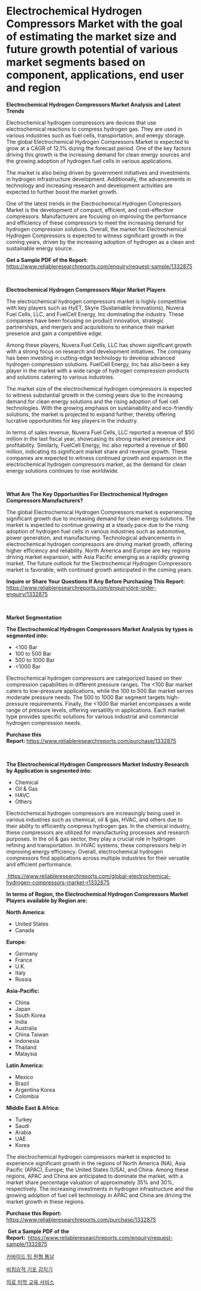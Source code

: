 <p><h1>Electrochemical Hydrogen Compressors Market with the goal of estimating the market size and future growth potential of various market segments based on component, applications, end user and region</h1></p><p><strong>Electrochemical Hydrogen Compressors Market Analysis and Latest Trends</strong></p>
<p><p>Electrochemical hydrogen compressors are devices that use electrochemical reactions to compress hydrogen gas. They are used in various industries such as fuel cells, transportation, and energy storage. The global Electrochemical Hydrogen Compressors Market is expected to grow at a CAGR of 12.1% during the forecast period. One of the key factors driving this growth is the increasing demand for clean energy sources and the growing adoption of hydrogen fuel cells in various applications.</p><p>The market is also being driven by government initiatives and investments in hydrogen infrastructure development. Additionally, the advancements in technology and increasing research and development activities are expected to further boost the market growth. </p><p>One of the latest trends in the Electrochemical Hydrogen Compressors Market is the development of compact, efficient, and cost-effective compressors. Manufacturers are focusing on improving the performance and efficiency of these compressors to meet the increasing demand for hydrogen compression solutions.  Overall, the market for Electrochemical Hydrogen Compressors is expected to witness significant growth in the coming years, driven by the increasing adoption of hydrogen as a clean and sustainable energy source.</p></p>
<p><strong>Get a Sample PDF of the Report:&nbsp;</strong> <a href="https://www.reliableresearchreports.com/enquiry/request-sample/1332875">https://www.reliableresearchreports.com/enquiry/request-sample/1332875</a></p>
<p>&nbsp;</p>
<p><strong>Electrochemical Hydrogen Compressors Major Market Players</strong></p>
<p><p>The electrochemical hydrogen compressors market is highly competitive with key players such as HyET, Skyre (Sustainable Innovations), Nuvera Fuel Cells, LLC, and FuelCell Energy, Inc dominating the industry. These companies have been focusing on product innovation, strategic partnerships, and mergers and acquisitions to enhance their market presence and gain a competitive edge.</p><p>Among these players, Nuvera Fuel Cells, LLC has shown significant growth with a strong focus on research and development initiatives. The company has been investing in cutting-edge technology to develop advanced hydrogen compression solutions. FuelCell Energy, Inc has also been a key player in the market with a wide range of hydrogen compression products and solutions catering to various industries.</p><p>The market size of the electrochemical hydrogen compressors is expected to witness substantial growth in the coming years due to the increasing demand for clean energy solutions and the rising adoption of fuel cell technologies. With the growing emphasis on sustainability and eco-friendly solutions, the market is projected to expand further, thereby offering lucrative opportunities for key players in the industry.</p><p>In terms of sales revenue, Nuvera Fuel Cells, LLC reported a revenue of $50 million in the last fiscal year, showcasing its strong market presence and profitability. Similarly, FuelCell Energy, Inc also reported a revenue of $60 million, indicating its significant market share and revenue growth. These companies are expected to witness continued growth and expansion in the electrochemical hydrogen compressors market, as the demand for clean energy solutions continues to rise worldwide.</p></p>
<p>&nbsp;</p>
<p><strong>What Are The Key Opportunities For Electrochemical Hydrogen Compressors Manufacturers?</strong></p>
<p><p>The global Electrochemical Hydrogen Compressors market is experiencing significant growth due to increasing demand for clean energy solutions. The market is expected to continue growing at a steady pace due to the rising adoption of hydrogen fuel cells in various industries such as automotive, power generation, and manufacturing. Technological advancements in electrochemical hydrogen compressors are driving market growth, offering higher efficiency and reliability. North America and Europe are key regions driving market expansion, with Asia Pacific emerging as a rapidly growing market. The future outlook for the Electrochemical Hydrogen Compressors market is favorable, with continued growth anticipated in the coming years.</p></p>
<p><strong>Inquire or Share Your Questions If Any Before Purchasing This Report:</strong> <a href="https://www.reliableresearchreports.com/enquiry/pre-order-enquiry/1332875">https://www.reliableresearchreports.com/enquiry/pre-order-enquiry/1332875</a></p>
<p>&nbsp;</p>
<p><strong>Market Segmentation</strong></p>
<p><strong>The Electrochemical Hydrogen Compressors Market Analysis by types is segmented into:</strong></p>
<p><ul><li><100 Bar</li><li>100 to 500 Bar</li><li>500 to 1000 Bar</li><li><1000 Bar</li></ul></p>
<p><p>Electrochemical hydrogen compressors are categorized based on their compression capabilities in different pressure ranges. The <100 Bar market caters to low-pressure applications, while the 100 to 500 Bar market serves moderate pressure needs. The 500 to 1000 Bar segment targets high-pressure requirements. Finally, the <1000 Bar market encompasses a wide range of pressure levels, offering versatility in applications. Each market type provides specific solutions for various industrial and commercial hydrogen compression needs.</p></p>
<p><strong>Purchase this Report:&nbsp;</strong><a href="https://www.reliableresearchreports.com/purchase/1332875">https://www.reliableresearchreports.com/purchase/1332875</a></p>
<p>&nbsp;</p>
<p><strong>The Electrochemical Hydrogen Compressors Market Industry Research by Application is segmented into:</strong></p>
<p><ul><li>Chemical</li><li>Oil & Gas</li><li>HAVC</li><li>Others</li></ul></p>
<p><p>Electrochemical hydrogen compressors are increasingly being used in various industries such as chemical, oil & gas, HVAC, and others due to their ability to efficiently compress hydrogen gas. In the chemical industry, these compressors are utilized for manufacturing processes and research purposes. In the oil & gas sector, they play a crucial role in hydrogen refining and transportation. In HVAC systems, these compressors help in improving energy efficiency. Overall, electrochemical hydrogen compressors find applications across multiple industries for their versatile and efficient performance.</p></p>
<p><a href="https://www.reliableresearchreports.com/global-electrochemical-hydrogen-compressors-market-r1332875">&nbsp;https://www.reliableresearchreports.com/global-electrochemical-hydrogen-compressors-market-r1332875</a></p>
<p><strong>In terms of Region, the Electrochemical Hydrogen Compressors Market Players available by Region are:</strong></p>
<p>
    <p> <strong> North America: </strong>
        <ul>
            <li>United States</li>
            <li>Canada</li>
        </ul>
        </p> 
    <p> <strong> Europe: </strong>
        <ul>
            <li>Germany</li>
            <li>France</li>
            <li>U.K.</li>
            <li>Italy</li>
            <li>Russia</li>
        </ul>
        </p> 
    <p> <strong> Asia-Pacific: </strong>
        <ul>
            <li>China</li>
            <li>Japan</li>
            <li>South Korea</li>
            <li>India</li>
            <li>Australia</li>
            <li>China Taiwan</li>
            <li>Indonesia</li>
            <li>Thailand</li>
            <li>Malaysia</li>
        </ul>
        </p> 
    <p> <strong> Latin America: </strong>
        <ul>
            <li>Mexico</li>
            <li>Brazil</li>
            <li>Argentina Korea</li>
            <li>Colombia</li>
        </ul>
        </p> 
    <p> <strong> Middle East & Africa: </strong>
        <ul>
            <li>Turkey</li>
            <li>Saudi</li>
            <li>Arabia</li>
            <li>UAE</li>
            <li>Korea</li>
        </ul>
    </p>
    </p>
<p><p>The electrochemical hydrogen compressors market is expected to experience significant growth in the regions of North America (NA), Asia Pacific (APAC), Europe, the United States (USA), and China. Among these regions, APAC and China are anticipated to dominate the market, with a market share percentage valuation of approximately 35% and 30%, respectively. The increasing investments in hydrogen infrastructure and the growing adoption of fuel cell technology in APAC and China are driving the market growth in these regions.</p></p>
<p><strong>Purchase this Report: </strong><a href="https://www.reliableresearchreports.com/purchase/1332875">https://www.reliableresearchreports.com/purchase/1332875</a></p>
<p>&nbsp;<strong>Get a Sample PDF of the Report:&nbsp;&nbsp;</strong><a href="https://www.reliableresearchreports.com/enquiry/request-sample/1332875">https://www.reliableresearchreports.com/enquiry/request-sample/1332875</a></p>
<p><strong></strong></p>
<p><p><a href="https://github.com/nhaiquang84/Market-Research-Report-List-1/blob/main/664356092555.md">카바이드 팁 원형 톱날</a></p><p><a href="https://github.com/gambitz1998/Market-Research-Report-List-1/blob/main/891886692554.md">비침습적 기포 감지기</a></p><p><a href="https://github.com/AidenReinger/Market-Research-Report-List-1/blob/main/823881292553.md">의료 미학 교육 서비스</a></p></p>